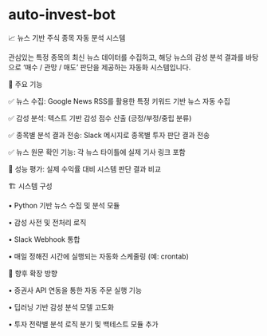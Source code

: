 # auto-invest-bot

📈 뉴스 기반 주식 종목 자동 분석 시스템

관심있는 특정 종목의 최신 뉴스 데이터를 수집하고, 해당 뉴스의 감성 분석 결과를 바탕으로 ‘매수 / 관망 / 매도’ 판단을 제공하는 자동화 시스템입니다.

🧩 주요 기능

✅ 뉴스 수집: Google News RSS를 활용한 특정 키워드 기반 뉴스 자동 수집

✅ 감성 분석: 텍스트 기반 감성 점수 산출 (긍정/부정/중립 분류)

✅ 종목별 분석 결과 전송: Slack 메시지로 종목별 투자 판단 결과 전송

✅ 뉴스 원문 확인 기능: 각 뉴스 타이틀에 실제 기사 링크 포함

🧪 성능 평가: 실제 수익률 대비 시스템 판단 결과 비교


🏗️ 시스템 구성
	
 •	Python 기반 뉴스 수집 및 분석 모듈
	
 •	감성 사전 및 전처리 로직
	
 •	Slack Webhook 통합
	
 •	매일 정해진 시간에 실행되는 자동화 스케줄링 (예: crontab)


🧬 향후 확장 방향
	
 •	증권사 API 연동을 통한 자동 주문 실행 기능
	
 •	딥러닝 기반 감성 분석 모델 고도화
	
 •	투자 전략별 분석 로직 분기 및 백테스트 모듈 추가
